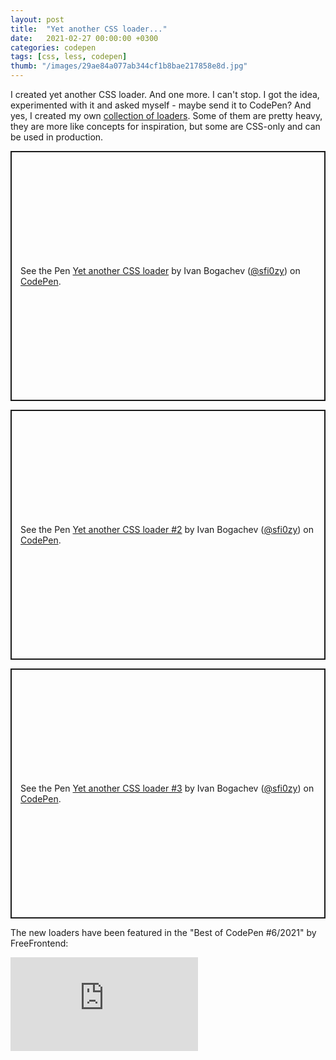 ```yaml
---
layout: post
title:  "Yet another CSS loader..."
date:   2021-02-27 00:00:00 +0300
categories: codepen
tags: [css, less, codepen]
thumb: "/images/29ae84a077ab344cf1b8bae217858e8d.jpg"
---
```


I created yet another CSS loader. And one more. I can't stop. I got the idea, experimented with it and asked myself - maybe send it to CodePen? And yes, I created my own <a href='https://codepen.io/collection/DydoqE'>collection of loaders</a>. Some of them are pretty heavy, they are more like concepts for inspiration, but some are CSS-only and can be used in production.

<p class='codepen' data-height='400' data-theme-id='light' data-default-tab='css,result' data-user='sfi0zy' data-slug-hash='qBqxyma' style='height: 400px; box-sizing: border-box; display: flex; align-items: center; justify-content: center; border: 2px solid; margin: 1em 0; padding: 1em;' data-pen-title='Yet another CSS loader'>
  <span>See the Pen <a href='https://codepen.io/sfi0zy/pen/qBqxyma'>
  Yet another CSS loader</a> by Ivan Bogachev (<a href='https://codepen.io/sfi0zy'>@sfi0zy</a>)
  on <a href='https://codepen.io'>CodePen</a>.</span>
</p>

<p class='codepen' data-height='400' data-theme-id='light' data-default-tab='css,result' data-user='sfi0zy' data-slug-hash='OJbQwYr' style='height: 400px; box-sizing: border-box; display: flex; align-items: center; justify-content: center; border: 2px solid; margin: 1em 0; padding: 1em;' data-pen-title='Yet another CSS loader #2'>
  <span>See the Pen <a href='https://codepen.io/sfi0zy/pen/OJbQwYr'>
  Yet another CSS loader #2</a> by Ivan Bogachev (<a href='https://codepen.io/sfi0zy'>@sfi0zy</a>)
  on <a href='https://codepen.io'>CodePen</a>.</span>
</p>

<p class='codepen' data-height='400' data-theme-id='light' data-default-tab='css,result' data-user='sfi0zy' data-slug-hash='NWbyVMv' style='height: 400px; box-sizing: border-box; display: flex; align-items: center; justify-content: center; border: 2px solid; margin: 1em 0; padding: 1em;' data-pen-title='Yet another CSS loader #3'>
  <span>See the Pen <a href='https://codepen.io/sfi0zy/pen/NWbyVMv'>
  Yet another CSS loader #3</a> by Ivan Bogachev (<a href='https://codepen.io/sfi0zy'>@sfi0zy</a>)
  on <a href='https://codepen.io'>CodePen</a>.</span>
</p>
<script async src='https://cpwebassets.codepen.io/assets/embed/ei.js'></script>

The new loaders have been featured in the "Best of CodePen #6/2021" by FreeFrontend:

<div class='youtube-wrapper'>
    <iframe src="https://www.youtube.com/embed/SFwUEhZXXdU" frameborder="0" allowfullscreen></iframe>
</div>

